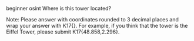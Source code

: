 beginner osint
Where is this tower located?

Note: Please answer with coordinates rounded to 3 decimal places and wrap your answer with K17{}. For example, if you think that the tower is the Eiffel Tower, please submit K17{48.858,2.296}.
